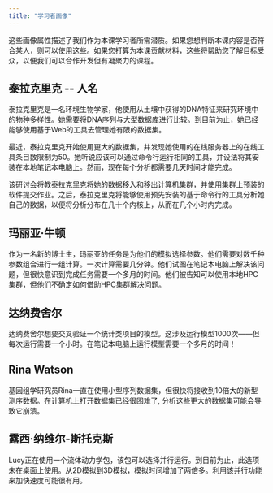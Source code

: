 ```yaml
---
title: "学习者画像"
---
```


这些画像属性描述了我们作为本课学习者所需潜质。如果您想判断本课内容是否符合某人，则可以使用这些。如果您打算为本课贡献材料，这些将帮助您了解目标受众，以便我们可以合作开发但有凝聚力的课程。

## 泰拉克里克 -- 人名

泰拉克里克是一名环境生物学家，他使用从土壤中获得的DNA特征来研究环境中的物种多样性。她需要将DNA序列与大型数据库进行比较。到目前为止，她已经能够使用基于Web的工具去管理她有限的数据集。

最近，泰拉克里克开始使用更大的数据集，并发现她使用的在线服务器上的在线工具条目数限制为50。她听说应该可以通过命令行运行相同的工具，并设法将其安装在本地笔记本电脑上。然而，现在每个分析都需要几天时间才能完成。

该研讨会将教泰拉克里克将她的数据移入和移出计算机集群，并使用集群上预装的软件提交作业。之后，泰拉克里克将能够使用预先安装的基于命令行的工具分析她自己的数据，以便将分析分布在几十个内核上，从而在几个小时内完成。

## 玛丽亚·牛顿

作为一名新的博士生，玛丽亚的任务是为他们的模拟选择参数。他们需要对数千种参数组合进行一组计算。一次计算需要几分钟。他们试图在笔记本电脑上解决该问题，但很快意识到完成任务需要一个多月的时间。他们被告知可以使用本地HPC集群，但他们不确定如何借助HPC集群解决问题。

## 达纳费舍尔

达纳费舍尔想要交叉验证一个统计类项目的模型。这涉及运行模型1000次——但每次运行需要一个小时。在笔记本电脑上运行模型需要一个多月的时间！

## Rina Watson

基因组学研究员Rina一直在使用小型序列数据集，但很快将接收到10倍大的新型测序数据。在计算机上打开数据集已经很困难了, 分析这些更大的数据集可能会导致它崩溃。

## 露西·纳维尔-斯托克斯

Lucy正在使用一个流体动力学包，该包可以选择并行运行。到目前为止，此选项未在桌面上使用。从2D模拟到3D模拟，模拟时间增加了两倍多。利用该并行功能来加快速度可能很有用。
